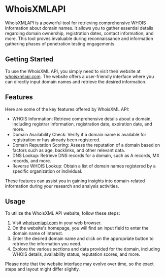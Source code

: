 # WhoisXMLAPI

WhoisXMLAPI is a powerful tool for retrieving comprehensive WHOIS information about domain names. It allows you to gather essential details regarding domain ownership, registration dates, contact information, and more. This tool proves invaluable during reconnaissance and information gathering phases of penetration testing engagements.

## Getting Started

To use the WhoisXML API, you simply need to visit their website at [whoisxmlapi.com](https://www.whoisxmlapi.com/). The website offers a user-friendly interface where you can directly input domain names and retrieve the desired information.

## Features

Here are some of the key features offered by WhoisXML API:

- WHOIS Information: Retrieve comprehensive details about a domain, including registrar information, registration date, expiration date, and more.
- Domain Availability Check: Verify if a domain name is available for registration or has already been registered.
- Domain Reputation Scoring: Assess the reputation of a domain based on factors such as age, backlinks, and other relevant data.
- DNS Lookup: Retrieve DNS records for a domain, such as A records, MX records, and more.
- Reverse WHOIS Lookup: Obtain a list of domain names registered by a specific organization or individual.

These features can assist you in gaining insights into domain-related information during your research and analysis activities.

## Usage

To utilize the WhoisXML API website, follow these steps:

1. Visit [whoisxmlapi.com](https://www.whoisxmlapi.com/) in your web browser.
2. On the website's homepage, you will find an input field to enter the domain name of interest.
3. Enter the desired domain name and click on the appropriate button to retrieve the information you need.
4. Explore the various sections and data provided for the domain, including WHOIS details, availability status, reputation scores, and more.

Please note that the website interface may evolve over time, so the exact steps and layout might differ slightly.
